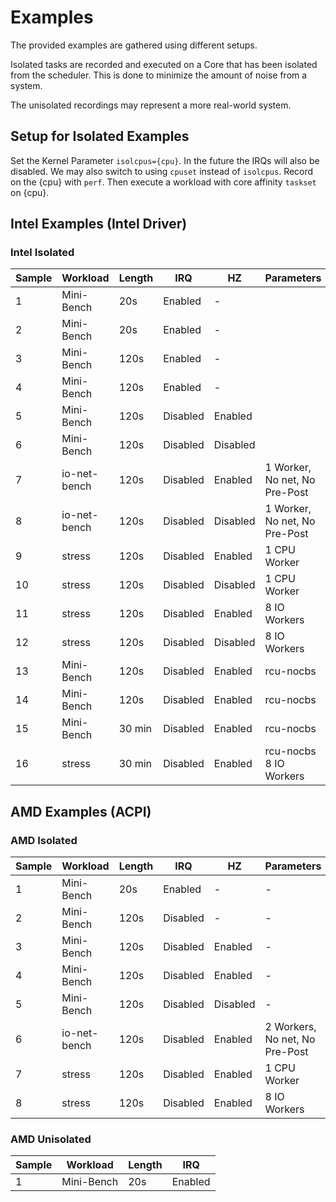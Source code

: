 # Examples

The provided examples are gathered using different setups.

Isolated tasks are recorded and executed on a Core that has been isolated from
the scheduler. This is done to minimize the amount of noise from a system.

The unisolated recordings may represent a more real-world system.

## Setup for Isolated Examples

Set the Kernel Parameter `isolcpus={cpu}`.
In the future the IRQs will also be disabled.
We may also switch to using `cpuset` instead of `isolcpus`.
Record on the {cpu} with `perf`.
Then execute a workload with core affinity `taskset` on {cpu}.

## Intel Examples (Intel Driver)

### Intel Isolated

| Sample | Workload     | Length | IRQ      | HZ       | Parameters                    |
|--------|--------------|--------|----------|----------|-------------------------------|
| 1      | Mini-Bench   | 20s    | Enabled  | -        |                               |
| 2      | Mini-Bench   | 20s    | Enabled  | -        |                               |
| 3      | Mini-Bench   | 120s   | Enabled  | -        |                               |
| 4      | Mini-Bench   | 120s   | Enabled  | -        |                               |
| 5      | Mini-Bench   | 120s   | Disabled | Enabled  |                               |
| 6      | Mini-Bench   | 120s   | Disabled | Disabled |                               |
| 7      | io-net-bench | 120s   | Disabled | Enabled  | 1 Worker, No net, No Pre-Post |
| 8      | io-net-bench | 120s   | Disabled | Disabled | 1 Worker, No net, No Pre-Post |
| 9      | stress       | 120s   | Disabled | Enabled  | 1 CPU Worker                  |
| 10     | stress       | 120s   | Disabled | Disabled | 1 CPU Worker                  |
| 11     | stress       | 120s   | Disabled | Enabled  | 8 IO Workers                  |
| 12     | stress       | 120s   | Disabled | Disabled | 8 IO Workers                  |
| 13     | Mini-Bench   | 120s   | Disabled | Enabled  | rcu-nocbs                     |
| 14     | Mini-Bench   | 120s   | Disabled | Enabled  | rcu-nocbs                     |
| 15     | Mini-Bench   | 30 min | Disabled | Enabled  | rcu-nocbs                     |
| 16     | stress       | 30 min | Disabled | Enabled  | rcu-nocbs 8 IO Workers        |


## AMD Examples (ACPI)

### AMD Isolated

| Sample | Workload     | Length | IRQ      | HZ       | Parameters                     |
|--------|--------------|--------|----------|----------|--------------------------------|
| 1      | Mini-Bench   | 20s    | Enabled  | -        | -                              |
| 2      | Mini-Bench   | 120s   | Disabled | -        | -                              |
| 3      | Mini-Bench   | 120s   | Disabled | Enabled  | -                              |
| 4      | Mini-Bench   | 120s   | Disabled | Enabled  | -                              |
| 5      | Mini-Bench   | 120s   | Disabled | Disabled | -                              |
| 6      | io-net-bench | 120s   | Disabled | Enabled  | 2 Workers, No net, No Pre-Post |
| 7      | stress       | 120s   | Disabled | Enabled  | 1 CPU Worker                   |
| 8      | stress       | 120s   | Disabled | Enabled  | 8 IO Workers                   |


### AMD Unisolated

| Sample | Workload   | Length | IRQ     |
|--------|------------|--------|---------|
| 1      | Mini-Bench | 20s    | Enabled |
